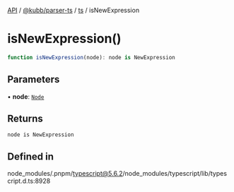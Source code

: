 [API](../../../../../packages.md) / [@kubb/parser-ts](../../../index.md) / [ts](../index.md) / isNewExpression

# isNewExpression()

```ts
function isNewExpression(node): node is NewExpression
```

## Parameters

• **node**: [`Node`](../interfaces/Node.md)

## Returns

`node is NewExpression`

## Defined in

node\_modules/.pnpm/typescript@5.6.2/node\_modules/typescript/lib/typescript.d.ts:8928
